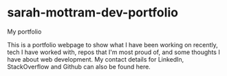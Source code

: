 # sarah-mottram-dev-portfolio
My portfolio

This is a portfolio webpage to show what I have been working on recently, tech I have worked with, repos that I'm most proud of, and some thoughts I have about web development. My contact details for LinkedIn, StackOverflow and Github can also be found here.

